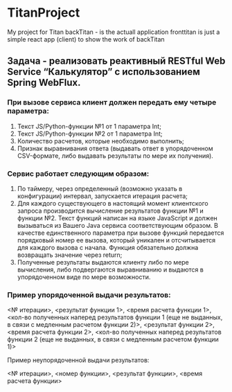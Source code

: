 # TitanProject
My project for Titan
backTitan - is the actuall application
fronttitan is just a simple react app (client) to show the work of backTitan
## Задача - реализовать реактивный RESTful Web Service “Калькулятор” с использованием Spring WebFlux.

### При вызове сервиса клиент должен передать ему четыре параметра:

1. Текст JS/Python-функции №1 от 1 параметра Int;
2. Текст JS/Python-функции №2 от 1 параметра Int;
3. Количество расчетов, которые необходимо выполнить;
4. Признак выравнивания ответа (выдавать ответ в упорядоченном CSV-формате, либо выдавать результаты по мере их получения).
### Сервис работает следующим образом:

1. По таймеру, через определенный (возможно указать в конфигурации) интервал, запускается итерация расчета;
2. Для каждого существующего в настоящий момент клиентского запроса производится вычисление результатов функции №1 и функции №2. Текст функций написан на языке JavaScript и должен вызываться из Вашего Java сервиса соответствующим образом. В качестве единственного параметра при вызове функций передается порядковый номер ее вызова, который уникален и отсчитывается для каждого вызова с начала. Функция обязательно должна возвращать значение через return;
3. Полученные результаты выдаются клиенту либо по мере вычисления, либо подвергаются выравниванию и выдаются в упорядоченном виде по мере возможности.
### Пример упорядоченной выдачи результатов:

<№ итерации>, <результат функции 1>, <время расчета функции 1>, <кол-во полученных наперед результатов функции 1 (еще не выданных, в связи с медленным расчетом функции 2)>, <результат функции 2>, <время расчета функции 2>, <кол-во полученных наперед результатов функции 2 (еще не выданных, в связи с медленным расчетом функции 1)>

Пример неупорядоченной выдачи результатов:

<№ итерации>, <номер функции>, <результат функции>, <время расчета функции>

